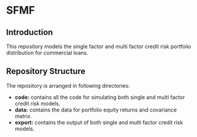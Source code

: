 # SFMF
## Introduction
This repository models the single factor and multi factor credit risk portfolio distribution for commercial loans.
## Repository Structure
The repository is arranged in following directories:

* **code:** contains all the code for simulating both single and multi factor credit risk models.
* **data:** contains the data for portfolio equity returns and covariance matrix.
* **export:** contains the output of both single and multi factor credit risk models.